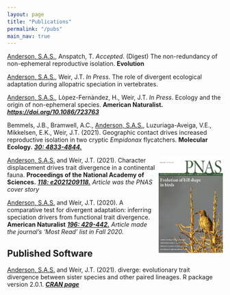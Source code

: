 ```yaml
---
layout: page
title: "Publications"
permalink: "/pubs"
main_nav: true
---
```


<style>
img {
	float:right;
}
</style>

<!--<h2>Submitted</h2>

<h2>Out Now</h2>-->

<p><u>Anderson, S.A.S.</u>, Anspatch, T. <i>Accepted</i>. (Digest) The non-redundancy of non-ephemeral reproductive isolation. <b>Evolution</b></p>

<p><u>Anderson, S.A.S.</u>, Weir, J.T. <i>In Press</i>. The role of divergent ecological adaptation during allopatric speciation in vertebrates.<!-- <b>Science.</b> --></p> 

<p><u>Anderson, S.A.S.</u>, L&ograve;pez-Fern&agrave;ndez, H., Weir, J.T. <i>In Press</i>. Ecology and the origin of non-ephemeral species. <b>American Naturalist.</b> <a href="https://doi.org/10.1086/723763"><b><i>https://doi.org/10.1086/723763</i></b></a> </p>

<p>Bemmels, J.B., Bramwell, A.C., <u>Anderson, S.A.S.</u>, Luzuriaga-Aveiga, V.E.,
Mikkelsen, E.K., Weir, J.T. (2021). Geographic contact drives increased reproductive isolation in two cryptic <i>Empidonax</i> flycatchers. <b>Molecular Ecology.</b> <a href="https://doi.org/10.1111/mec.16105"><b><i>30: 4833-4844.</i></b></a> </p>

<p><a href="https://www.pnas.org/content/118/20.cover-expansion"> <img src="/assets/pnas_118_20_coverthumb_smaller.jpg" alt="PNAS cov" style="width:150px;height:225px;margin-left:05px;"> </a> <u>Anderson, S.A.S.</u> and Weir, J.T. (2021). Character displacement drives trait divergence in a continental fauna. <b>Proceedings of the National Academy of Sciences.</b> <a href="https://doi.org/10.1073/pnas.2021209118"><b><i>118: e2021209118.</i></b></a>
<i>Article was the PNAS cover story</i></p>

<p><u>Anderson, S.A.S.</u> and Weir, J.T. (2020). A comparative test for divergent adaptation: inferring speciation drivers from functional trait divergence. <b>American Naturalist</b> <a href="https://doi.org/10.1086/710338"><b><i>196: 429-442.</i></b></a>
<i>Article made the journal’s ‘Most Read’ list in Fall 2020.</i></p>

<h2>Published Software</h2>

<p><u>Anderson, S.A.S.</u> and Weir, J.T. (2021). diverge: evolutionary trait divergence between sister species and other paired lineages. R package version 2.0.1. <a href="https://cran.r-project.org/web/packages/diverge/index.html"><b><i>CRAN page</i></b></a></p>

